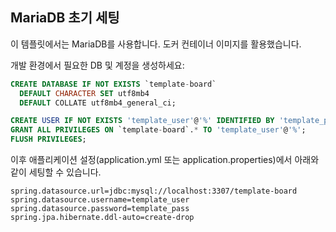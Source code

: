 ## MariaDB 초기 세팅

이 템플릿에서는 MariaDB를 사용합니다.
도커 컨테이너 이미지를 활용했습니다.

개발 환경에서 필요한 DB 및 계정을 생성하세요:

```sql
CREATE DATABASE IF NOT EXISTS `template-board`
  DEFAULT CHARACTER SET utf8mb4
  DEFAULT COLLATE utf8mb4_general_ci;

CREATE USER IF NOT EXISTS 'template_user'@'%' IDENTIFIED BY 'template_pass';
GRANT ALL PRIVILEGES ON `template-board`.* TO 'template_user'@'%';
FLUSH PRIVILEGES;
```


이후 애플리케이션 설정(application.yml 또는 application.properties)에서 아래와 같이 세팅할 수 있습니다.


```properties
spring.datasource.url=jdbc:mysql://localhost:3307/template-board
spring.datasource.username=template_user
spring.datasource.password=template_pass
spring.jpa.hibernate.ddl-auto=create-drop
```

